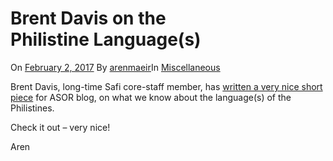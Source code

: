Brent Davis on the Philistine Language(s)
=========================================

On [February 2,
2017](https://gath.wordpress.com/2017/02/02/brent-davis-on-the-philistine-languages/)
By [arenmaeir](https://gath.wordpress.com/author/arenmaeir/)In
[Miscellaneous](https://gath.wordpress.com/category/miscellaneous/)

Brent Davis, long-time Safi core-staff member, has [written a very nice
short
piece](http://asorblog.org/2017/02/02/what-languages-did-the-philistines-speak/?utm_content=buffer71ab0&utm_medium=social&utm_source=facebook.com&utm_campaign=buffer) for
ASOR blog, on what we know about the language(s) of the Philistines.

Check it out – very nice!

Aren



